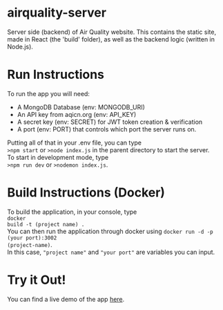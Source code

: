 # airquality-server
Server side (backend) of Air Quality website.
This contains the static site, made in React (the 'build' folder), as well as the backend logic (written in Node.js).
# Run Instructions
To run the app you will need:
<ul>
  <li>
   A MongoDB Database (env: MONGODB_URI)
  </li>
  <li>
   An API key from aqicn.org (env: API_KEY)
  </li>
  <li>
  A secret key (env: SECRET) for JWT token creation & verification
  </li>
  <li>
  A port (env: PORT) that controls which port the server runs on.
</ul>
Putting all of that in your .env file, you can type <br />
<code>>npm start</code> or <code>>node index.js</code>
in the parent directory to start the server. <br />
To start in development mode, type <br />
<code>>npm run dev</code> or <code>>nodemon index.js</code>.

# Build Instructions (Docker)
To build the application, in your console, type <br />
<code>docker build -t (project name) .</code> <br />
You can then run the application through docker using <code>docker run -d -p (your port):3002 (project-name)</code>.
<br />In this case, <code>"project name"</code> and <code>"your port"</code> are variables you can input.

# Try it Out!
You can find a live demo of the app [here](https://aqinfo.herokuapp.com).
